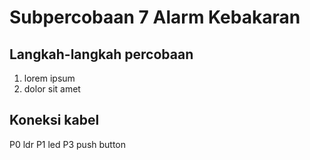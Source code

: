 # Subpercobaan 7 Alarm Kebakaran
## Langkah-langkah percobaan
1. lorem ipsum
2. dolor sit amet

## Koneksi kabel
P0 ldr
P1 led
P3 push button
